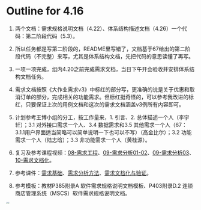 # Outline for 4.16
1. 两个文档：需求规格说明文档（4.22）、体系结构描述文档（4.26）一个代码：第二阶段代码（5.3）。

2. 所以任务都是写第二阶段的，README里写错了，文档基于67给出的第二阶段代码（不完整）来写，尤其是体系结构文档，先把代码的意思读懂了再写。

3. 一项一项完成，组内4.20之前完成需求文档，当日下午开会验收并安排体系结构文档任务。

4. 需求文档按照《大作业需求v3》中标红的部分写，更准确的说是关于优惠和取消订单的部分，完成相关的功能需求。但标红挺奇怪的，可以参考我改进的标红，只要保证上次的用例文档和这次的需求文档涵盖v3例所有内容即可。

5. 计划参考王博小组的分工，按工作量来，1. 引言、2. 总体描述一个人（李宇轩）；3.1 对外接口需求一个人、3.4  数据需求和3.5 其他需求一个人（67：3.1.1用户界面适当简略可以简单说明一下也可以不写）（高金比尔）；3.2 功能需求一个人（陆志晗）；3.3 非功能需求一个人（黄桂源）。

6. 复习及参考课程视频：[08-需求工程](https://www.bilibili.com/video/BV1a7411N7w4)、[09-需求分析01-02](https://www.bilibili.com/video/BV1yE411475v)、[09-需求分析03](https://www.bilibili.com/video/BV17E411s7Wk)、[10-需求文档化](https://www.bilibili.com/video/BV1jE411T7Ac)。
7. 参考课件：[需求基础](http://helper.seecoder.cn/pdf-reader/26)、[需求分析方法](http://helper.seecoder.cn/pdf-reader/30)、[需求文档化与验证](http://helper.seecoder.cn/pdf-reader/35)。
8. 参考模板：教材P385附录A 软件需求规格说明文档模板、P403附录D.2 连锁商店管理系统（MSCS）软件需求规格说明文档。

<img src="C:\Users\luzhi\Downloads\MobileFile\9748B1098B7C27572D15A25210E6EC3B.png" style="zoom: 25%;" /><img src="C:\Users\luzhi\Downloads\MobileFile\E541E533898F05FDB73B4FC4D2131FFA.png" style="zoom:25%;" />